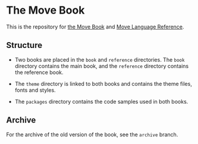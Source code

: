 # The Move Book

This is the repository for [the Move Book](https://move-book.com) and [Move Language Reference](https://move-book.com/reference).

## Structure

- Two books are placed in the `book` and `reference` directories. The `book` directory contains the main book, and the `reference` directory contains the reference book.

- The `theme` directory is linked to both books and contains the theme files, fonts and styles.

- The `packages` directory contains the code samples used in both books.

## Archive

For the archive of the old version of the book, see the `archive` branch.
